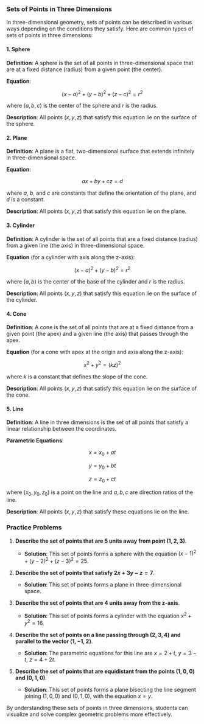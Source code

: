 ### Sets of Points in Three Dimensions

In three-dimensional geometry, sets of points can be described in various ways depending on the conditions they satisfy. Here are common types of sets of points in three dimensions:

#### 1. **Sphere**

**Definition**: A sphere is the set of all points in three-dimensional space that are at a fixed distance (radius) from a given point (the center).

**Equation**: 

$$ (x - a)^2 + (y - b)^2 + (z - c)^2 = r^2 $$

where $(a, b, c)$ is the center of the sphere and $r$ is the radius.

**Description**: All points $(x, y, z)$ that satisfy this equation lie on the surface of the sphere.

#### 2. **Plane**

**Definition**: A plane is a flat, two-dimensional surface that extends infinitely in three-dimensional space.

**Equation**: 

$$ ax + by + cz = d $$

where $a$, $b$, and $c$ are constants that define the orientation of the plane, and $d$ is a constant.

**Description**: All points $(x, y, z)$ that satisfy this equation lie on the plane.

#### 3. **Cylinder**

**Definition**: A cylinder is the set of all points that are a fixed distance (radius) from a given line (the axis) in three-dimensional space.

**Equation** (for a cylinder with axis along the z-axis):

$$ (x - a)^2 + (y - b)^2 = r^2 $$

where $(a, b)$ is the center of the base of the cylinder and $r$ is the radius.

**Description**: All points $(x, y, z)$ that satisfy this equation lie on the surface of the cylinder.

#### 4. **Cone**

**Definition**: A cone is the set of all points that are at a fixed distance from a given point (the apex) and a given line (the axis) that passes through the apex.

**Equation** (for a cone with apex at the origin and axis along the z-axis):

$$ x^2 + y^2 = (kz)^2 $$

where $k$ is a constant that defines the slope of the cone.

**Description**: All points $(x, y, z)$ that satisfy this equation lie on the surface of the cone.

#### 5. **Line**

**Definition**: A line in three dimensions is the set of all points that satisfy a linear relationship between the coordinates.

**Parametric Equations**: 

$$ x = x_0 + at $$


$$ y = y_0 + bt $$


$$ z = z_0 + ct $$

where $(x_0, y_0, z_0)$ is a point on the line and $a, b, c$ are direction ratios of the line.

**Description**: All points $(x, y, z)$ that satisfy these equations lie on the line.

### Practice Problems

1. **Describe the set of points that are 5 units away from point $(1, 2, 3)$**.
   - **Solution**: This set of points forms a sphere with the equation $(x - 1)^2 + (y - 2)^2 + (z - 3)^2 = 25$.

2. **Describe the set of points that satisfy $2x + 3y - z = 7$**.
   - **Solution**: This set of points forms a plane in three-dimensional space.

3. **Describe the set of points that are 4 units away from the z-axis**.
   - **Solution**: This set of points forms a cylinder with the equation $x^2 + y^2 = 16$.

4. **Describe the set of points on a line passing through $(2, 3, 4)$ and parallel to the vector $\langle 1, -1, 2 \rangle$**.
   - **Solution**: The parametric equations for this line are $x = 2 + t$, $y = 3 - t$, $z = 4 + 2t$.

5. **Describe the set of points that are equidistant from the points $(1, 0, 0)$ and $(0, 1, 0)$**.
   - **Solution**: This set of points forms a plane bisecting the line segment joining $(1, 0, 0)$ and $(0, 1, 0)$, with the equation $x = y$.

By understanding these sets of points in three dimensions, students can visualize and solve complex geometric problems more effectively.